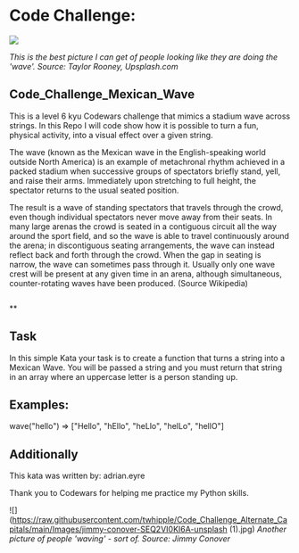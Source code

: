 # Code Challenge: 

![](https://raw.githubusercontent.com/twhipple/Code_Challenge_Alternate_Capitals/Images/taylor-rooney-I_2PA-rsFag-unsplash(1).jpg)

*This is the best picture I can get of people looking like they are doing the 'wave'. Source: Taylor Rooney, Upsplash.com*


## Code_Challenge_Mexican_Wave

This is a level 6 kyu Codewars challenge that mimics a stadium wave across strings.
In this Repo I will code show how it is possible to turn a fun, physical activity, into a visual effect over a given string.

The wave (known as the Mexican wave in the English-speaking world outside North America) is an example of metachronal rhythm achieved in a packed stadium when successive groups of spectators briefly stand, yell, and raise their arms. Immediately upon stretching to full height, the spectator returns to the usual seated position.

The result is a wave of standing spectators that travels through the crowd, even though individual spectators never move away from their seats. In many large arenas the crowd is seated in a contiguous circuit all the way around the sport field, and so the wave is able to travel continuously around the arena; in discontiguous seating arrangements, the wave can instead reflect back and forth through the crowd. When the gap in seating is narrow, the wave can sometimes pass through it. Usually only one wave crest will be present at any given time in an arena, although simultaneous, counter-rotating waves have been produced. (Source Wikipedia)

![]()

**

## Task

In this simple Kata your task is to create a function that turns a string into a Mexican Wave. You will be passed a string and you must return that string in an array where an uppercase letter is a person standing up. 

## Examples:

wave("hello") => ["Hello", "hEllo", "heLlo", "helLo", "hellO"]


## Additionally

This kata was written by: adrian.eyre

Thank you to Codewars for helping me practice my Python skills.

![](https://raw.githubusercontent.com/twhipple/Code_Challenge_Alternate_Capitals/main/Images/jimmy-conover-SEQ2VI0KI6A-unsplash (1).jpg)
*Another picture of people 'waving' - sort of. Source: Jimmy Conover*

